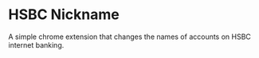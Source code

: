 # HSBC Nickname

A simple chrome extension that changes the names of accounts on HSBC internet banking.
